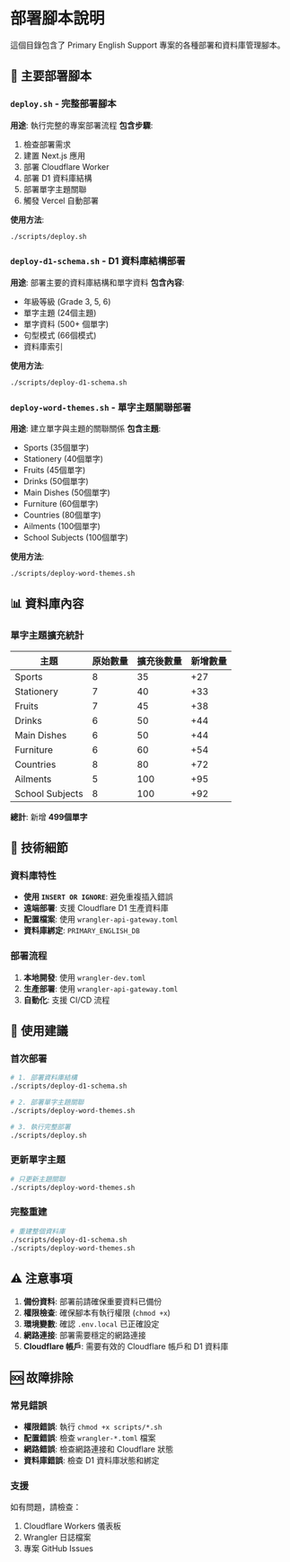 # 部署腳本說明

這個目錄包含了 Primary English Support 專案的各種部署和資料庫管理腳本。

## 🚀 主要部署腳本

### `deploy.sh` - 完整部署腳本
**用途**: 執行完整的專案部署流程
**包含步驟**:
1. 檢查部署需求
2. 建置 Next.js 應用
3. 部署 Cloudflare Worker
4. 部署 D1 資料庫結構
5. 部署單字主題關聯
6. 觸發 Vercel 自動部署

**使用方法**:
```bash
./scripts/deploy.sh
```

### `deploy-d1-schema.sh` - D1 資料庫結構部署
**用途**: 部署主要的資料庫結構和單字資料
**包含內容**:
- 年級等級 (Grade 3, 5, 6)
- 單字主題 (24個主題)
- 單字資料 (500+ 個單字)
- 句型模式 (66個模式)
- 資料庫索引

**使用方法**:
```bash
./scripts/deploy-d1-schema.sh
```

### `deploy-word-themes.sh` - 單字主題關聯部署
**用途**: 建立單字與主題的關聯關係
**包含主題**:
- Sports (35個單字)
- Stationery (40個單字)
- Fruits (45個單字)
- Drinks (50個單字)
- Main Dishes (50個單字)
- Furniture (60個單字)
- Countries (80個單字)
- Ailments (100個單字)
- School Subjects (100個單字)

**使用方法**:
```bash
./scripts/deploy-word-themes.sh
```

## 📊 資料庫內容

### 單字主題擴充統計
| 主題 | 原始數量 | 擴充後數量 | 新增數量 |
|------|----------|------------|----------|
| Sports | 8 | 35 | +27 |
| Stationery | 7 | 40 | +33 |
| Fruits | 7 | 45 | +38 |
| Drinks | 6 | 50 | +44 |
| Main Dishes | 6 | 50 | +44 |
| Furniture | 6 | 60 | +54 |
| Countries | 8 | 80 | +72 |
| Ailments | 5 | 100 | +95 |
| School Subjects | 8 | 100 | +92 |

**總計**: 新增 **499個單字**

## 🔧 技術細節

### 資料庫特性
- **使用 `INSERT OR IGNORE`**: 避免重複插入錯誤
- **遠端部署**: 支援 Cloudflare D1 生產資料庫
- **配置檔案**: 使用 `wrangler-api-gateway.toml`
- **資料庫綁定**: `PRIMARY_ENGLISH_DB`

### 部署流程
1. **本地開發**: 使用 `wrangler-dev.toml`
2. **生產部署**: 使用 `wrangler-api-gateway.toml`
3. **自動化**: 支援 CI/CD 流程

## 📝 使用建議

### 首次部署
```bash
# 1. 部署資料庫結構
./scripts/deploy-d1-schema.sh

# 2. 部署單字主題關聯
./scripts/deploy-word-themes.sh

# 3. 執行完整部署
./scripts/deploy.sh
```

### 更新單字主題
```bash
# 只更新主題關聯
./scripts/deploy-word-themes.sh
```

### 完整重建
```bash
# 重建整個資料庫
./scripts/deploy-d1-schema.sh
./scripts/deploy-word-themes.sh
```

## ⚠️ 注意事項

1. **備份資料**: 部署前請確保重要資料已備份
2. **權限檢查**: 確保腳本有執行權限 (`chmod +x`)
3. **環境變數**: 確認 `.env.local` 已正確設定
4. **網路連接**: 部署需要穩定的網路連接
5. **Cloudflare 帳戶**: 需要有效的 Cloudflare 帳戶和 D1 資料庫

## 🆘 故障排除

### 常見錯誤
- **權限錯誤**: 執行 `chmod +x scripts/*.sh`
- **配置錯誤**: 檢查 `wrangler-*.toml` 檔案
- **網路錯誤**: 檢查網路連接和 Cloudflare 狀態
- **資料庫錯誤**: 檢查 D1 資料庫狀態和綁定

### 支援
如有問題，請檢查：
1. Cloudflare Workers 儀表板
2. Wrangler 日誌檔案
3. 專案 GitHub Issues
